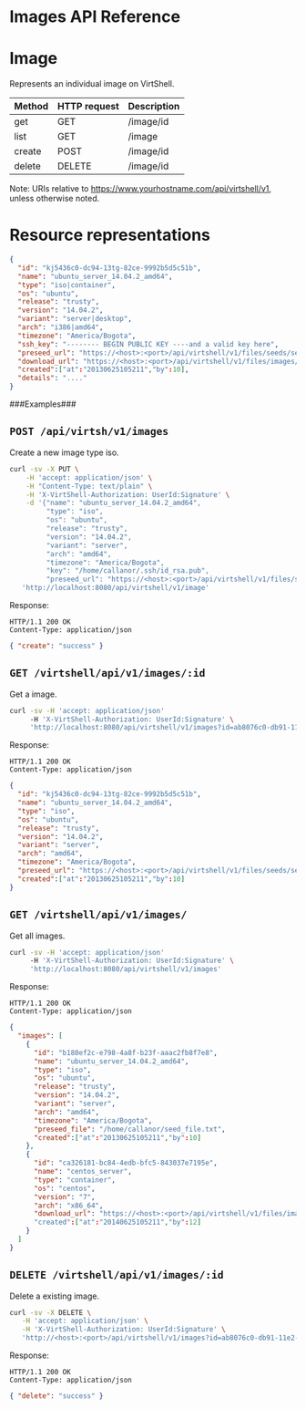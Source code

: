Images API Reference
==================

Image
=====
Represents an individual image on VirtShell.

| Method | HTTP request | Description |
| --- | --- | ---- |
| get | GET | /image/id | Gets one image by ID. |
| list | GET | /image | Retrieves the list of images. |
| create | POST | /image/id | Inserts a new image. | 
| delete | DELETE | /image/id | Deletes an existing image. |

Note:
URIs relative to https://www.yourhostname.com/api/virtshell/v1, unless otherwise noted.

Resource representations
========================
```json
{
  "id": "kj5436c0-dc94-13tg-82ce-9992b5d5c51b",
  "name": "ubuntu_server_14.04.2_amd64",
  "type": "iso|container",
  "os": "ubuntu", 
  "release": "trusty",
  "version": "14.04.2", 
  "variant": "server|desktop", 
  "arch": "i386|amd64", 
  "timezone": "America/Bogota", 
  "ssh_key": "-------- BEGIN PUBLIC KEY ----and a valid key here",
  "preseed_url": "https://<host>:<port>/api/virtshell/v1/files/seeds/seed_ubuntu14-04.txt",
  "download_url": "https://<host>:<port>/api/virtshell/v1/files/images/3514296#file-lxc-ubuntu",
  "created":["at":"20130625105211","by":10],
  "details": "...."
}
```

###Examples###

`POST /api/virtsh/v1/images`
--------------------------------------------

Create a new image type iso.

```sh
curl -sv -X PUT \
	-H 'accept: application/json' \
	-H "Content-Type: text/plain" \
	-H 'X-VirtShell-Authorization: UserId:Signature' \
	-d '{"name": "ubuntu_server_14.04.2_amd64",
		 "type": "iso",
		 "os": "ubuntu", 
		 "release": "trusty",
		 "version": "14.04.2", 
		 "variant": "server", 
		 "arch": "amd64", 
		 "timezone": "America/Bogota", 
		 "key": "/home/callanor/.ssh/id_rsa.pub",
		 "preseed_url": "https://<host>:<port>/api/virtshell/v1/files/seeds/seed_ubuntu14-04.txt"}' \
   'http://localhost:8080/api/virtshell/v1/image'
```

Response:
```
HTTP/1.1 200 OK
Content-Type: application/json
```
```json
{ "create": "success" }
```

`GET /virtshell/api/v1/images/:id`
----------------------------------------------

Get a image.

```sh
curl -sv -H 'accept: application/json' 
     -H 'X-VirtShell-Authorization: UserId:Signature' \ 
     'http://localhost:8080/api/virtshell/v1/images?id=ab8076c0-db91-11e2-82ce-0002a5d5c51b'
```

Response:
```
HTTP/1.1 200 OK
Content-Type: application/json
```
```json
{
  "id": "kj5436c0-dc94-13tg-82ce-9992b5d5c51b",
  "name": "ubuntu_server_14.04.2_amd64",
  "type": "iso",
  "os": "ubuntu", 
  "release": "trusty",
  "version": "14.04.2", 
  "variant": "server", 
  "arch": "amd64", 
  "timezone": "America/Bogota", 
  "preseed_url": "https://<host>:<port>/api/virtshell/v1/files/seeds/seed_ubuntu_14_04.txt",
  "created":["at":"20130625105211","by":10]
}
```

`GET /virtshell/api/v1/images/`
----------------------------------------------

Get all images.

```sh
curl -sv -H 'accept: application/json' 
     -H 'X-VirtShell-Authorization: UserId:Signature' \ 
     'http://localhost:8080/api/virtshell/v1/images'
```

Response:
```
HTTP/1.1 200 OK
Content-Type: application/json
```
```json
{
  "images": [
    {
      "id": "b180ef2c-e798-4a8f-b23f-aaac2fb8f7e8",
      "name": "ubuntu_server_14.04.2_amd64",
      "type": "iso",
      "os": "ubuntu", 
      "release": "trusty",
      "version": "14.04.2", 
      "variant": "server", 
      "arch": "amd64", 
      "timezone": "America/Bogota", 
      "preseed_file": "/home/callanor/seed_file.txt",
      "created":["at":"20130625105211","by":10]
    },
    {
      "id": "ca326181-bc84-4edb-bfc5-843037e7195e",
      "name": "centos_server",
      "type": "container",
      "os": "centos", 
      "version": "7", 
      "arch": "x86_64", 
      "download_url": "https://<host>:<port>/api/virtshell/v1/files/images/3514296#file-lxc-centos"
      "created":["at":"20140625105211","by":12]
    }
  ]
}
```

`DELETE /virtshell/api/v1/images/:id`
----------------------------------------------

Delete a existing image.

```sh
curl -sv -X DELETE \
   -H 'accept: application/json' \
   -H 'X-VirtShell-Authorization: UserId:Signature' \
   'http://<host>:<port>/api/virtshell/v1/images?id=ab8076c0-db91-11e2-82ce-0002a5d5c51b'
```

Response:
```
HTTP/1.1 200 OK
Content-Type: application/json
```
```json
{ "delete": "success" }
```